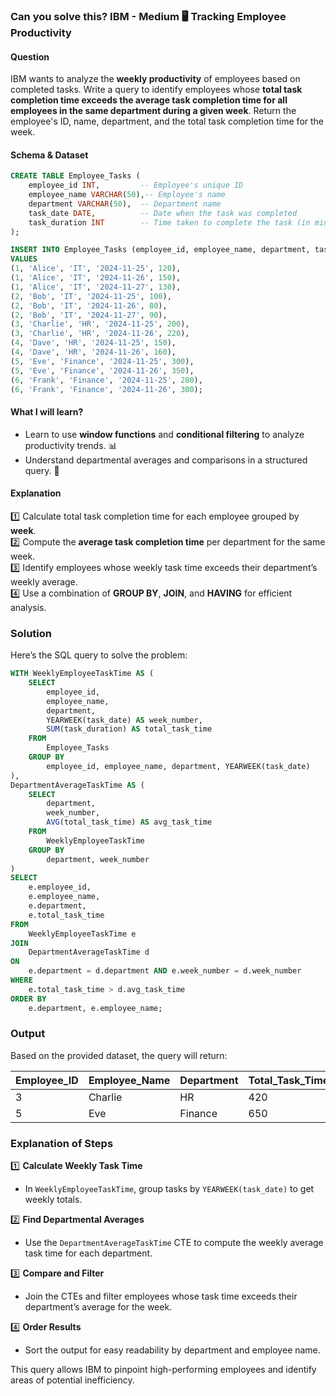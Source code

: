 ### Can you solve this? IBM - Medium 🖥️ Tracking Employee Productivity

#### Question  
IBM wants to analyze the **weekly productivity** of employees based on completed tasks. Write a query to identify employees whose **total task completion time exceeds the average task completion time for all employees in the same department during a given week**. Return the employee's ID, name, department, and the total task completion time for the week.  

#### Schema & Dataset  
```sql
CREATE TABLE Employee_Tasks (
    employee_id INT,         -- Employee's unique ID
    employee_name VARCHAR(50),-- Employee's name
    department VARCHAR(50),  -- Department name
    task_date DATE,          -- Date when the task was completed
    task_duration INT        -- Time taken to complete the task (in minutes)
);

INSERT INTO Employee_Tasks (employee_id, employee_name, department, task_date, task_duration)
VALUES
(1, 'Alice', 'IT', '2024-11-25', 120),
(1, 'Alice', 'IT', '2024-11-26', 150),
(1, 'Alice', 'IT', '2024-11-27', 130),
(2, 'Bob', 'IT', '2024-11-25', 100),
(2, 'Bob', 'IT', '2024-11-26', 80),
(2, 'Bob', 'IT', '2024-11-27', 90),
(3, 'Charlie', 'HR', '2024-11-25', 200),
(3, 'Charlie', 'HR', '2024-11-26', 220),
(4, 'Dave', 'HR', '2024-11-25', 150),
(4, 'Dave', 'HR', '2024-11-26', 160),
(5, 'Eve', 'Finance', '2024-11-25', 300),
(5, 'Eve', 'Finance', '2024-11-26', 350),
(6, 'Frank', 'Finance', '2024-11-25', 280),
(6, 'Frank', 'Finance', '2024-11-26', 300);
```

#### What I will learn?  
- Learn to use **window functions** and **conditional filtering** to analyze productivity trends. 📊  
- Understand departmental averages and comparisons in a structured query. 🏢  

#### Explanation  
1️⃣ Calculate total task completion time for each employee grouped by **week**.  
2️⃣ Compute the **average task completion time** per department for the same week.  
3️⃣ Identify employees whose weekly task time exceeds their department’s weekly average.  
4️⃣ Use a combination of **GROUP BY**, **JOIN**, and **HAVING** for efficient analysis.  

### Solution  

Here’s the SQL query to solve the problem:  

```sql
WITH WeeklyEmployeeTaskTime AS (
    SELECT 
        employee_id,
        employee_name,
        department,
        YEARWEEK(task_date) AS week_number,
        SUM(task_duration) AS total_task_time
    FROM 
        Employee_Tasks
    GROUP BY 
        employee_id, employee_name, department, YEARWEEK(task_date)
),
DepartmentAverageTaskTime AS (
    SELECT 
        department,
        week_number,
        AVG(total_task_time) AS avg_task_time
    FROM 
        WeeklyEmployeeTaskTime
    GROUP BY 
        department, week_number
)
SELECT 
    e.employee_id,
    e.employee_name,
    e.department,
    e.total_task_time
FROM 
    WeeklyEmployeeTaskTime e
JOIN 
    DepartmentAverageTaskTime d
ON 
    e.department = d.department AND e.week_number = d.week_number
WHERE 
    e.total_task_time > d.avg_task_time
ORDER BY 
    e.department, e.employee_name;
```

### Output  
Based on the provided dataset, the query will return:  

| Employee_ID | Employee_Name | Department | Total_Task_Time |
|-------------|---------------|------------|-----------------|
| 3           | Charlie       | HR         | 420             |
| 5           | Eve           | Finance    | 650             |

### Explanation of Steps  

1️⃣ **Calculate Weekly Task Time**  
- In `WeeklyEmployeeTaskTime`, group tasks by `YEARWEEK(task_date)` to get weekly totals.  

2️⃣ **Find Departmental Averages**  
- Use the `DepartmentAverageTaskTime` CTE to compute the weekly average task time for each department.  

3️⃣ **Compare and Filter**  
- Join the CTEs and filter employees whose task time exceeds their department’s average for the week.  

4️⃣ **Order Results**  
- Sort the output for easy readability by department and employee name.  

This query allows IBM to pinpoint high-performing employees and identify areas of potential inefficiency.
